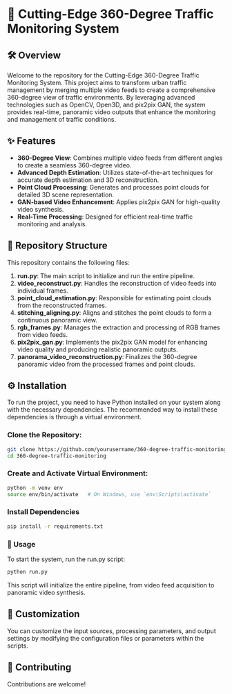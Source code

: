 # 🚦 Cutting-Edge 360-Degree Traffic Monitoring System

## 🛠️ Overview

Welcome to the repository for the Cutting-Edge 360-Degree Traffic Monitoring System. This project aims to transform urban traffic management by merging multiple video feeds to create a comprehensive 360-degree view of traffic environments. By leveraging advanced technologies such as OpenCV, Open3D, and pix2pix GAN, the system provides real-time, panoramic video outputs that enhance the monitoring and management of traffic conditions.

## ✨ Features

- **360-Degree View**: Combines multiple video feeds from different angles to create a seamless 360-degree video.
- **Advanced Depth Estimation**: Utilizes state-of-the-art techniques for accurate depth estimation and 3D reconstruction.
- **Point Cloud Processing**: Generates and processes point clouds for detailed 3D scene representation.
- **GAN-based Video Enhancement**: Applies pix2pix GAN for high-quality video synthesis.
- **Real-Time Processing**: Designed for efficient real-time traffic monitoring and analysis.

## 📂 Repository Structure

This repository contains the following files:

1. **run.py**: The main script to initialize and run the entire pipeline.
2. **video_reconstruct.py**: Handles the reconstruction of video feeds into individual frames.
3. **point_cloud_estimation.py**: Responsible for estimating point clouds from the reconstructed frames.
4. **stitching_aligning.py**: Aligns and stitches the point clouds to form a continuous panoramic view.
5. **rgb_frames.py**: Manages the extraction and processing of RGB frames from video feeds.
6. **pix2pix_gan.py**: Implements the pix2pix GAN model for enhancing video quality and producing realistic panoramic outputs.
7. **panorama_video_reconstruction.py**: Finalizes the 360-degree panoramic video from the processed frames and point clouds.

## ⚙️ Installation

To run the project, you need to have Python installed on your system along with the necessary dependencies. The recommended way to install these dependencies is through a virtual environment.

### Clone the Repository:

```bash
git clone https://github.com/yourusername/360-degree-traffic-monitoring.git
cd 360-degree-traffic-monitoring
````

### Create and Activate Virtual Environment:
````bash
python -m venv env
source env/bin/activate   # On Windows, use `env\Scripts\activate`
````

### Install Dependencies
````bash
pip install -r requirements.txt
````

### 🚀 Usage
To start the system, run the run.py script:
````bash
python run.py
````

This script will initialize the entire pipeline, from video feed acquisition to panoramic video synthesis.

## 🔧 Customization
You can customize the input sources, processing parameters, and output settings by modifying the configuration files or parameters within the scripts.

## 🤝 Contributing
Contributions are welcome!
